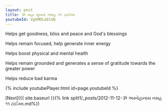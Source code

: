 ```yaml
---
layout: post
title: ૐ મહા મુખતા નમહ ૧૧ ટાઈમ્સ
youtubeId: VghMDLeblUQ
---
```

 
 
Helps get goodness, bliss and peace and God's blessings
 
Helps remain focused, help generate inner energy 
 
Helps boost physical and mental health 
 
Helps remain grounded and generates a sense of gratitude towards the greater power 
 
Helps reduce bad karma
 
 
 
 


{% include youtubePlayer.html id=page.youtubeId %}
 
[Next]({{ site.baseurl }}{% link  split1/_posts/2012-11-12-ૐ અસ્નેહાનાય નમહ ૧૧ ટાઈમ્સ.md%})
 
